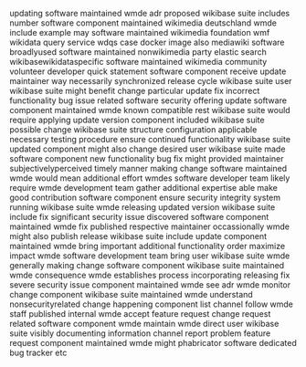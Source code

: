 updating software maintained wmde adr proposed wikibase suite includes number software component maintained wikimedia deutschland wmde include example may software maintained wikimedia foundation wmf wikidata query service wdqs case docker image also mediawiki software broadlyused software maintained nonwikimedia party elastic search wikibasewikidataspecific software maintained wikimedia community volunteer developer quick statement software component receive update maintainer way necessarily synchronized release cycle wikibase suite user wikibase suite might benefit change particular update fix incorrect functionality bug issue related software security offering update software component maintained wmde known compatible rest wikibase suite would require applying update version component included wikibase suite possible change wikibase suite structure configuration applicable necessary testing procedure ensure continued functionality wikibase suite updated component might also change desired user wikibase suite made software component new functionality bug fix might provided maintainer subjectivelyperceived timely manner making change software maintained wmde would mean additional effort wmdes software developer team likely require wmde development team gather additional expertise able make good contribution software component ensure security integrity system running wikibase suite wmde releasing updated version wikibase suite include fix significant security issue discovered software component maintained wmde fix published respective maintainer occassionally wmde might also publish release wikibase suite include update component maintained wmde bring important additional functionality order maximize impact wmde software development team bring user wikibase suite wmde generally making change software component wikibase suite maintained wmde consequence wmde establishes process incorporating releasing fix severe security issue component maintained wmde see adr wmde monitor change component wikibase suite maintained wmde understand nonsecurityrelated change happening component list channel follow wmde staff published internal wmde accept feature request change request related software component wmde maintain wmde direct user wikibase suite visibly documenting information channel report problem feature request component maintained wmde might phabricator software dedicated bug tracker etc